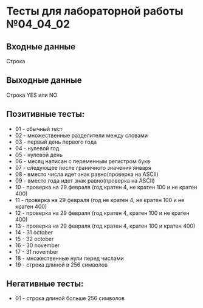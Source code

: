 # Тесты для лабораторной работы №04_04_02
## Входные данные
Строка
## Выходные данные
Строка YES или NO
## Позитивные тесты:
- 01 - обычный тест
- 02 - множественные разделители между словами
- 03 - первый день первого года
- 04 - нулевой год
- 05 - нулевой день
- 06 - месяц написан с переменным регистром букв
- 07 - следующее после граничного значения января
- 08 - вместо числа идет знак равно(проверка на ASCII)
- 09 - вместо года идет знак равно(проверка на ASCII)
- 10 - проверка на 29 февраля (год кратен 4, не кратен 100 и не кратен 400)
- 11 - проверка на 29 февраля (год не кратен 4, не кратен 100 и не кратен 400)
- 12 - проверка на 29 февраля (год кратен 4, кратен 100 и не кратен 400)
- 13 - проверка на 29 февраля (год кратен 4, кратен 100 и кратен 400)
- 14 - 31 october
- 15 - 32 october
- 16 - 30 november
- 17 - 31 november
- 18 - множественные нули перед числами
- 19 - строка длиной в 256 символов
## Негативные тесты:
- 01 - строка длиной больше 256 символов

